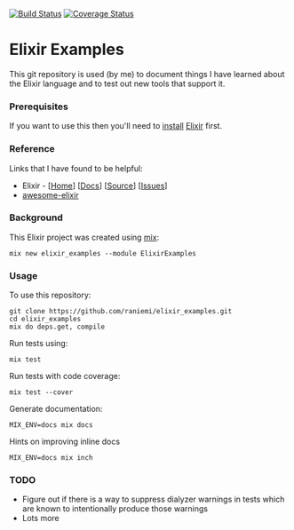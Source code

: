 [![Build Status](https://travis-ci.org/raniemi/elixir_examples.svg?branch=master)](https://travis-ci.org/raniemi/elixir_examples)
[![Coverage Status](https://coveralls.io/repos/raniemi/elixir_examples/badge.svg?branch=master&service=github)](https://coveralls.io/github/raniemi/elixir_examples?branch=master)

Elixir Examples
===============

This git repository is used (by me) to document things I have learned about the Elixir language and to test out new tools that support it.

### Prerequisites

If you want to use this then you'll need to [install](http://elixir-lang.org/install.html) [Elixir](http://elixir-lang.org/) first.

### Reference

Links that I have found to be helpful:

* Elixir - \[[Home](http://elixir-lang.org/)\] \[[Docs](http://elixir-lang.org/docs.html)\] \[[Source](https://github.com/elixir-lang/elixir)\] \[[Issues](https://github.com/elixir-lang/elixir/issues)\]
* [awesome-elixir](https://github.com/h4cc/awesome-elixir#applications)

### Background

This Elixir project was created using [mix](http://elixir-lang.org/getting-started/mix-otp/introduction-to-mix.html):
```console
mix new elixir_examples --module ElixirExamples
```

### Usage

To use this repository:
```console
git clone https://github.com/raniemi/elixir_examples.git
cd elixir_examples
mix do deps.get, compile
```

Run tests using:
```console
mix test
```

Run tests with code coverage:
```console
mix test --cover
```

Generate documentation:
```console
MIX_ENV=docs mix docs
```

Hints on improving inline docs
```console
MIX_ENV=docs mix inch
```

### TODO

* Figure out if there is a way to suppress dialyzer warnings in tests which are known to intentionally produce those warnings
* Lots more
